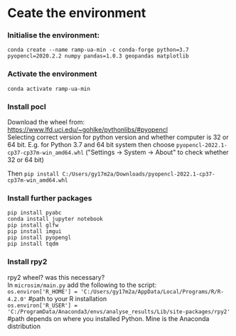 # Ceate the environment

### Initialise the environment:

```conda create --name ramp-ua-min -c conda-forge python=3.7 pyopencl=2020.2.2 numpy pandas=1.0.3 geopandas matplotlib```

### Activate the environment

```conda activate ramp-ua-min```

### Install pocl
Download the wheel from: https://www.lfd.uci.edu/~gohlke/pythonlibs/#pyopencl  
Selecting correct version for python version and whether computer is 32 or 64 bit. E.g. for Python 3.7 and 64 bit system then choose 
```pyopencl-2022.1-cp37-cp37m-win_amd64.whl```  ("Settings -> System -> About" to check whether 32 or 64 bit)

Then ```pip install C:/Users/gy17m2a/Downloads/pyopencl-2022.1-cp37-cp37m-win_amd64.whl```

### Install further packages
```pip install pyabc```  
```conda install jupyter notebook```  
```pip install glfw```  
```pip install imgui```  
```pip install pyopengl```  
```pip install tqdm```  

### Install rpy2
rpy2 wheel? was this necessary?  
In ```microsim/main.py``` add the following to the script:  
```os.environ['R_HOME'] = 'C:/Users/gy17m2a/AppData/Local/Programs/R/R-4.2.0'``` #path to your R installation  
```os.environ['R_USER'] = 'C:/ProgramData/Anaconda3/envs/analyse_results/Lib/site-packages/rpy2'``` #path depends on where you installed Python. Mine is the Anaconda distribution    
